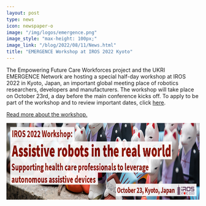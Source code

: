 ```yaml
---
layout: post
type: news
icon: newspaper-o
image: "/img/logos/emergence.png" 
image_style: "max-height: 100px;"
image_link: "/blog/2022/08/11/News.html"
title: "EMERGENCE Workshop at IROS 2022 Kyoto"
---
```


The Empowering Future Care Workforces project and the UKRI EMERGENCE Network are hosting a special half-day workshop at IROS 2022 in Kyoto, Japan, an important global meeting place of robotics researchers, developers and manufacturers. The workshop will take place on October 23rd, a day before the main conference kicks off. To apply to be part of the workshop and to review important dates, click [here](https://www.emergencerobotics.net/events/iros-2022-workshop/call-for-contributions).

[Read more about the workshop.](https://www.emergencerobotics.net/events/iros-2022-workshop)

<img src="/img/news/emergence_iros.png" alt="Emergence Workshop Banner" height="200"/>
